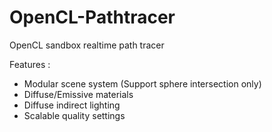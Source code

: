 # OpenCL-Pathtracer
OpenCL sandbox realtime path tracer

Features :

 - Modular scene system (Support sphere intersection only)
 - Diffuse/Emissive materials
 - Diffuse indirect lighting
 - Scalable quality settings
